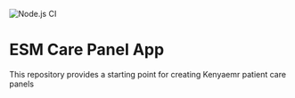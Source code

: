 ![Node.js CI](https://github.com/palladiumkenya/kenyaemr-esm-3.x/workflows/Node.js%20CI/badge.svg)

# ESM Care Panel App

This repository provides a starting point for creating Kenyaemr patient care panels
